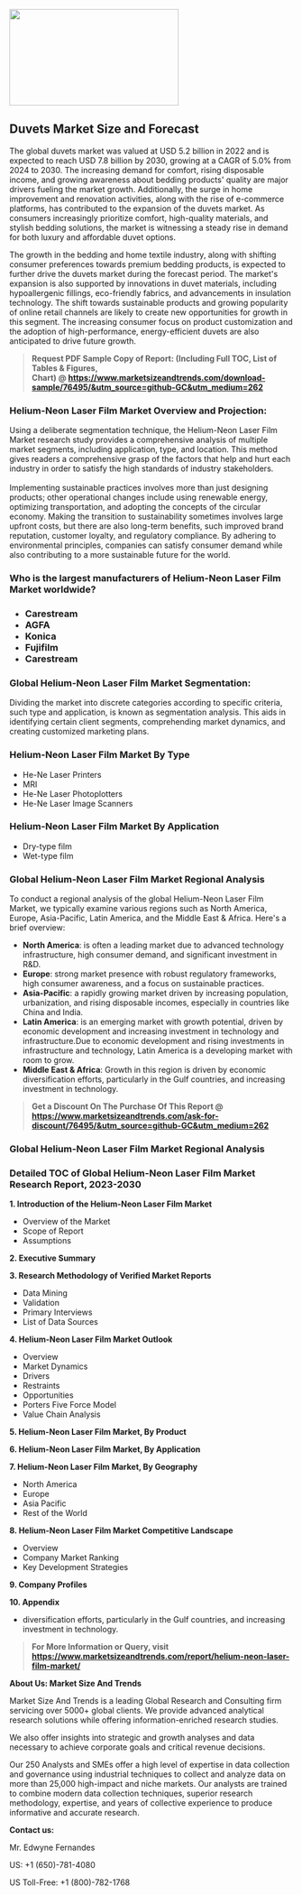 <p><img class="alignnone size-medium wp-image-20088" src="https://ffe5etoiles.com/wp-content/uploads/2024/12/MST1-300x171.png" alt="" width="300" height="171" /></p><h2>Duvets Market Size and Forecast</h2><p>The global duvets market was valued at USD 5.2 billion in 2022 and is expected to reach USD 7.8 billion by 2030, growing at a CAGR of 5.0% from 2024 to 2030. The increasing demand for comfort, rising disposable income, and growing awareness about bedding products' quality are major drivers fueling the market growth. Additionally, the surge in home improvement and renovation activities, along with the rise of e-commerce platforms, has contributed to the expansion of the duvets market. As consumers increasingly prioritize comfort, high-quality materials, and stylish bedding solutions, the market is witnessing a steady rise in demand for both luxury and affordable duvet options.</p><p>The growth in the bedding and home textile industry, along with shifting consumer preferences towards premium bedding products, is expected to further drive the duvets market during the forecast period. The market's expansion is also supported by innovations in duvet materials, including hypoallergenic fillings, eco-friendly fabrics, and advancements in insulation technology. The shift towards sustainable products and growing popularity of online retail channels are likely to create new opportunities for growth in this segment. The increasing consumer focus on product customization and the adoption of high-performance, energy-efficient duvets are also anticipated to drive future growth.</p></p><blockquote id="" class=""><strong>Request PDF Sample Copy of Report: (Including Full TOC, List of Tables &amp; Figures, Chart)&nbsp;@&nbsp;<strong><a href="https://www.marketsizeandtrends.com/download-sample/76495/&utm_source=github-GC&utm_medium=262" target="_blank">https://www.marketsizeandtrends.com/download-sample/76495/&utm_source=github-GC&utm_medium=262</a></strong></strong></blockquote><h3 id="" class="">Helium-Neon Laser Film Market&nbsp;Overview and Projection:</h3><p id="" class="">Using a deliberate segmentation technique, the Helium-Neon Laser Film Market research study provides a comprehensive analysis of multiple market segments, including application, type, and location. This method gives readers a comprehensive grasp of the factors that help and hurt each industry in order to satisfy the high standards of industry stakeholders. <br /> <br />Implementing sustainable practices involves more than just designing products; other operational changes include using renewable energy, optimizing transportation, and adopting the concepts of the circular economy. Making the transition to sustainability sometimes involves large upfront costs, but there are also long-term benefits, such improved brand reputation, customer loyalty, and regulatory compliance. By adhering to environmental principles, companies can satisfy consumer demand while also contributing to a more sustainable future for the world.</p><h3 id="" class="">Who is the largest manufacturers of&nbsp;Helium-Neon Laser Film Market worldwide?</h3><h3 class=""><p><ul><li>Carestream </li><li> AGFA </li><li> Konica </li><li> Fujifilm </li><li> Carestream</li></ul></p></h3><h3 id="" class="">Global&nbsp;Helium-Neon Laser Film Market Segmentation:</h3><p id="" class="">Dividing the market into discrete categories according to specific criteria, such type and application, is known as segmentation analysis. This aids in identifying certain client segments, comprehending market dynamics, and creating customized marketing plans.</p><h3 id="" class="">Helium-Neon Laser Film Market&nbsp;By Type</h3><p><p><ul><li>He-Ne Laser Printers </li><li> MRI </li><li> He-Ne Laser Photoplotters </li><li> He-Ne Laser Image Scanners</p></li></ul></p></p><h3 id="" class="">Helium-Neon Laser Film Market&nbsp;By Application</h3><p class=""><p><ul><li>Dry-type film </li><li> Wet-type film</li></ul></p></p><h3 id="" class="">Global Helium-Neon Laser Film Market Regional Analysis</h3><p id="" class="">To conduct a regional analysis of the global Helium-Neon Laser Film Market, we typically examine various regions such as North America, Europe, Asia-Pacific, Latin America, and the Middle East &amp; Africa. Here's a brief overview:</p><ul><li><strong>North America</strong>: is often a leading market due to advanced technology infrastructure, high consumer demand, and significant investment in R&amp;D.</li><li><strong>Europe</strong>: strong market presence with robust regulatory frameworks, high consumer awareness, and a focus on sustainable practices.</li><li><strong>Asia-Pacific</strong>: a rapidly growing market driven by increasing population, urbanization, and rising disposable incomes, especially in countries like China and India.</li><li><strong>Latin America</strong>: is an emerging market with growth potential, driven by economic development and increasing investment in technology and infrastructure.Due to economic development and rising investments in infrastructure and technology, Latin America is a developing market with room to grow.</li><li><strong>Middle East &amp; Africa</strong>: Growth in this region is driven by economic diversification efforts, particularly in the Gulf countries, and increasing investment in technology.</li></ul><blockquote id="" class=""><strong>Get a Discount On The Purchase Of This Report @ <strong><a href="https://www.marketsizeandtrends.com/ask-for-discount/76495/&utm_source=github-GC&utm_medium=262" target="_blank">https://www.marketsizeandtrends.com/ask-for-discount/76495/&utm_source=github-GC&utm_medium=262</a></strong></strong></blockquote><h3 id="" class="">Global Helium-Neon Laser Film Market Regional Analysis</h3><h3 id="" class="">Detailed TOC of Global Helium-Neon Laser Film Market Research Report, 2023-2030</h3><p id="" class=""><strong>1. Introduction of the Helium-Neon Laser Film Market</strong></p><ul><li>Overview of the Market</li><li>Scope of Report</li><li>Assumptions</li></ul><p id="" class=""><strong>2. Executive Summary</strong></p><p id="" class=""><strong>3. Research Methodology of Verified Market Reports</strong></p><ul><li>Data Mining</li><li>Validation</li><li>Primary Interviews</li><li>List of Data Sources</li></ul><p id="" class=""><strong>4. Helium-Neon Laser Film Market Outlook</strong></p><ul><li>Overview</li><li>Market Dynamics</li><li>Drivers</li><li>Restraints</li><li>Opportunities</li><li>Porters Five Force Model</li><li>Value Chain Analysis</li></ul><p id="" class=""><strong>5. Helium-Neon Laser Film Market, By Product</strong></p><p id="" class=""><strong>6. Helium-Neon Laser Film Market, By Application</strong></p><p id="" class=""><strong>7. Helium-Neon Laser Film Market, By Geography</strong></p><ul><li>North America</li><li>Europe</li><li>Asia Pacific</li><li>Rest of the World</li></ul><p id="" class=""><strong>8. Helium-Neon Laser Film Market Competitive Landscape</strong></p><ul><li>Overview</li><li>Company Market Ranking</li><li>Key Development Strategies</li></ul><p id="" class=""><strong>9. Company Profiles</strong></p><p id="" class=""><strong>10. Appendix</strong></p><ul><li>diversification efforts, particularly in the Gulf countries, and increasing investment in technology.</li></ul><blockquote id="" class=""><strong>For More Information or Query, visit <strong><strong><a href="https://www.marketsizeandtrends.com/report/helium-neon-laser-film-market/" target="_blank">https://www.marketsizeandtrends.com/report/helium-neon-laser-film-market/</a></strong></strong></strong></blockquote><p id="" class=""><strong>About Us: Market Size And Trends</strong></p><p id="" class="">Market Size And Trends is a leading Global Research and Consulting firm servicing over 5000+ global clients. We provide advanced analytical research solutions while offering information-enriched research studies.</p><p id="" class="">We also offer insights into strategic and growth analyses and data necessary to achieve corporate goals and critical revenue decisions.</p><p id="" class="">Our 250 Analysts and SMEs offer a high level of expertise in data collection and governance using industrial techniques to collect and analyze data on more than 25,000 high-impact and niche markets. Our analysts are trained to combine modern data collection techniques, superior research methodology, expertise, and years of collective experience to produce informative and accurate research.</p><p id="" class=""><strong>Contact us:</strong></p><p id="" class="">Mr. Edwyne Fernandes</p><p id="" class="">US: +1 (650)-781-4080</p><p id="" class="">US Toll-Free: +1 (800)-782-1768</p>
